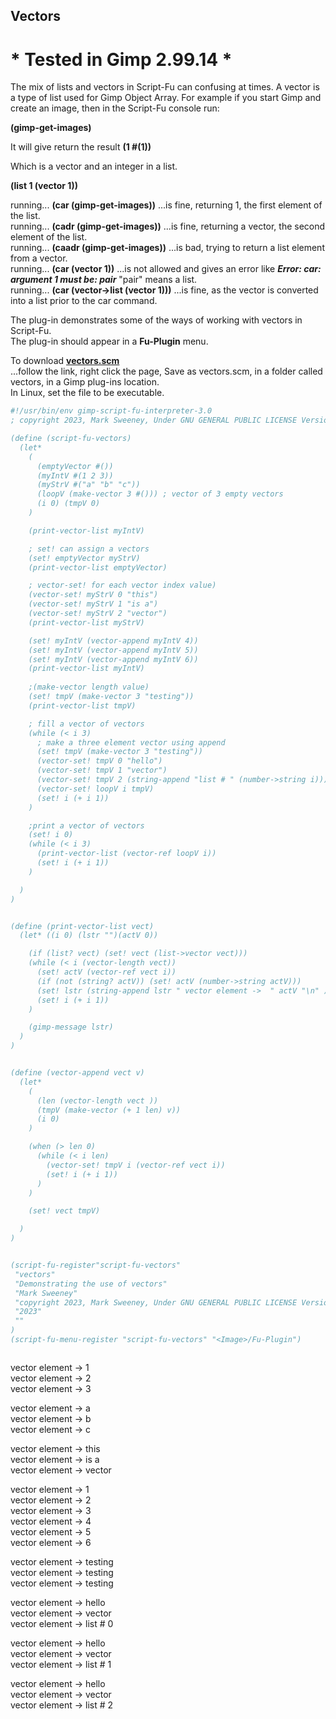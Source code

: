 ## Vectors

# * Tested in Gimp 2.99.14 *

The mix of lists and vectors in Script-Fu can confusing at times.  A vector is a type of list used for Gimp Object Array. For example if you start Gimp and create an image, then in the Script-Fu console run:   
  
**(gimp-get-images)**  

It will give return the result **(1 #(1))**  

Which is a vector and an integer in a list.  

**(list 1 (vector 1))**

running...  **(car (gimp-get-images))**  ...is fine, returning 1, the first element of the list.  
running...  **(cadr (gimp-get-images))**  ...is fine, returning a vector, the second element of the list.  
running... **(caadr (gimp-get-images))**  ...is bad, trying to return a list element from a vector.  
running...  **(car (vector 1))**  ...is not allowed and gives an error like **_Error: car: argument 1 must be: pair_**  "pair" means a list.  
running...  **(car (vector->list (vector 1)))**  ...is fine, as the vector is converted into a list prior to the car command.  
  
The plug-in demonstrates some of the ways of working with vectors in Script-Fu.  
The plug-in should appear in a **Fu-Plugin** menu.  
  
To download [**vectors.scm**](https://raw.githubusercontent.com/script-fu/script-fu.github.io/main/plug-ins/vectors/vectors.scm)  
...follow the link, right click the page, Save as vectors.scm, in a folder called vectors, in a Gimp plug-ins location.  
In Linux, set the file to be executable.  
   
   

```scheme
#!/usr/bin/env gimp-script-fu-interpreter-3.0
; copyright 2023, Mark Sweeney, Under GNU GENERAL PUBLIC LICENSE Version 3"

(define (script-fu-vectors)
  (let*
    (
      (emptyVector #())
      (myIntV #(1 2 3))
      (myStrV #("a" "b" "c"))
      (loopV (make-vector 3 #())) ; vector of 3 empty vectors
      (i 0) (tmpV 0)
    )

    (print-vector-list myIntV)

    ; set! can assign a vectors
    (set! emptyVector myStrV)
    (print-vector-list emptyVector)

    ; vector-set! for each vector index value)
    (vector-set! myStrV 0 "this")
    (vector-set! myStrV 1 "is a")
    (vector-set! myStrV 2 "vector")
    (print-vector-list myStrV)

    (set! myIntV (vector-append myIntV 4))
    (set! myIntV (vector-append myIntV 5))
    (set! myIntV (vector-append myIntV 6))
    (print-vector-list myIntV)
    
    ;(make-vector length value)
    (set! tmpV (make-vector 3 "testing"))
    (print-vector-list tmpV)

    ; fill a vector of vectors
    (while (< i 3)
      ; make a three element vector using append
      (set! tmpV (make-vector 3 "testing"))
      (vector-set! tmpV 0 "hello")
      (vector-set! tmpV 1 "vector")
      (vector-set! tmpV 2 (string-append "list # " (number->string i)))
      (vector-set! loopV i tmpV)
      (set! i (+ i 1))
    )

    ;print a vector of vectors
    (set! i 0)
    (while (< i 3)
      (print-vector-list (vector-ref loopV i))
      (set! i (+ i 1))
    )

  )
)


(define (print-vector-list vect)
  (let* ((i 0) (lstr "")(actV 0))

    (if (list? vect) (set! vect (list->vector vect)))
    (while (< i (vector-length vect))
      (set! actV (vector-ref vect i))
      (if (not (string? actV)) (set! actV (number->string actV)))
      (set! lstr (string-append lstr " vector element ->  " actV "\n" ))
      (set! i (+ i 1))
    )

    (gimp-message lstr)
  )
)


(define (vector-append vect v)
  (let*
    (
      (len (vector-length vect ))
      (tmpV (make-vector (+ 1 len) v))
      (i 0)
    )

    (when (> len 0)
      (while (< i len)
        (vector-set! tmpV i (vector-ref vect i))
        (set! i (+ i 1))
      )
    )

    (set! vect tmpV)

  )
)


(script-fu-register"script-fu-vectors"
 "vectors" 
 "Demonstrating the use of vectors" 
 "Mark Sweeney"
 "copyright 2023, Mark Sweeney, Under GNU GENERAL PUBLIC LICENSE Version 3"
 "2023"
 ""
)
(script-fu-menu-register "script-fu-vectors" "<Image>/Fu-Plugin")



```

 vector element ->  1  
 vector element ->  2  
 vector element ->  3  
   
 vector element ->  a  
 vector element ->  b  
 vector element ->  c  
   
 vector element ->  this  
 vector element ->  is a  
 vector element ->  vector  
  
 vector element ->  1  
 vector element ->  2  
 vector element ->  3  
 vector element ->  4  
 vector element ->  5  
 vector element ->  6  
  
 vector element ->  testing  
 vector element ->  testing  
 vector element ->  testing  
  
 vector element ->  hello  
 vector element ->  vector  
 vector element ->  list # 0  
  
 vector element ->  hello  
 vector element ->  vector  
 vector element ->  list # 1  
  
 vector element ->  hello  
 vector element ->  vector  
 vector element ->  list # 2  

